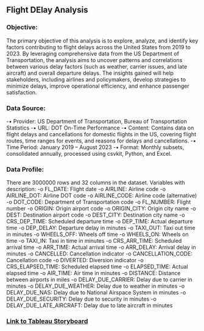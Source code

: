 ## Flight DElay Analysis

### Objective:
The primary objective of this analysis is to explore, analyze, and identify key factors contributing to flight delays across the United States from 2019 to 2023.
By leveraging comprehensive data from the US Department of Transportation, the analysis aims to uncover patterns and correlations between various 
delay factors (such as weather, carrier issues, and late aircraft) and overall departure delays. The insights gained will help stakeholders, including airlines 
and policymakers, develop strategies to minimize delays, improve operational efficiency, and enhance passenger satisfaction.

### Data Source:
-• Provider: US Department of Transportation, Bureau of Transportation Statistics
-• URL: DOT On-Time Performance
-• Content: Contains data on flight delays and cancellations for domestic flights in the 
US, covering flight routes, time ranges for events, and reasons for delays and 
cancellations.
-• Time Period: January 2019 – August 2023
-• Format: Monthly subsets, consolidated annually, processed using csvkit, Python, 
and Excel.

### Data Profile:
There are 3000000 rows and 32 columns in the dataset.
Variables with description:
-o FL_DATE: Flight date
-o AIRLINE: Airline code
-o AIRLINE_DOT: Airline DOT code
-o AIRLINE_CODE: Airline code (alternative)
-o DOT_CODE: Department of Transportation code
-o FL_NUMBER: Flight number
-o ORIGIN: Origin airport code
-o ORIGIN_CITY: Origin city name
-o DEST: Destination airport code
-o DEST_CITY: Destination city name
-o CRS_DEP_TIME: Scheduled departure time
-o DEP_TIME: Actual departure time
-o DEP_DELAY: Departure delay in minutes
-o TAXI_OUT: Taxi out time in minutes
-o WHEELS_OFF: Wheels off time
-o WHEELS_ON: Wheels on time
-o TAXI_IN: Taxi in time in minutes
-o CRS_ARR_TIME: Scheduled arrival time
-o ARR_TIME: Actual arrival time
-o ARR_DELAY: Arrival delay in minutes
-o CANCELLED: Cancellation indicator
-o CANCELLATION_CODE: Cancellation code
-o DIVERTED: Diversion indicator
-o CRS_ELAPSED_TIME: Scheduled elapsed time
-o ELAPSED_TIME: Actual elapsed time
-o AIR_TIME: Air time in minutes
-o DISTANCE: Distance between airports in miles
-o DELAY_DUE_CARRIER: Delay due to carrier in minutes
-o DELAY_DUE_WEATHER: Delay due to weather in minutes
-o DELAY_DUE_NAS: Delay due to National Airspace System in minutes
-o DELAY_DUE_SECURITY: Delay due to security in minutes
-o DELAY_DUE_LATE_AIRCRAFT: Delay due to late aircraft in minutes


### [Link to Tableau Storyboard](https://public.tableau.com/app/profile/femina.kallangadan/viz/flightdelayanalysis_17235940914290/nextstep?publish=yes)
